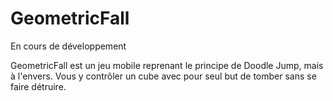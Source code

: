 # GeometricFall

En cours de développement

GeometricFall est un jeu mobile reprenant le principe de Doodle Jump, mais à l'envers.
Vous y contrôler un cube avec pour seul but de tomber sans se faire détruire.
